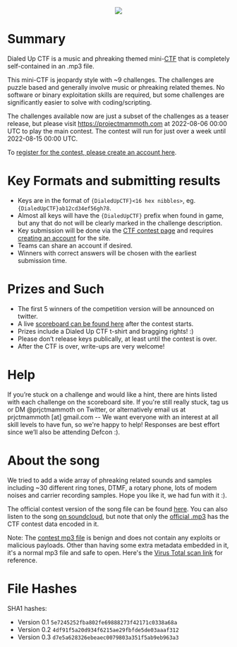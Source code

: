 <p align="center">
<img src="https://projectmammoth.com/images/dialed-up-ctf-ascii-banner.png">
</p>

# Summary
Dialed Up CTF is a music and phreaking themed mini-[CTF](https://ctfd.io/whats-a-ctf/)
that is completely self-contained in an .mp3 file.

This mini-CTF is jeopardy style with ~9 challenges.  The challenges are puzzle
based and generally involve music or phreaking related themes.  No software or
binary exploitation skills are required, but some challenges are significantly
easier to solve with coding/scripting.

The challenges available now are just a subset of the challenges as a teaser
release, but please visit https://projectmammoth.com at 2022-08-06 00:00 UTC to
play the main contest.   The contest will run for just over a week until
2022-08-15 00:00 UTC.

To [register for the contest, please create an account here](https://dialed-up.ctfd.io/register).

# Key Formats and submitting results
* Keys are in the format of `{DialedUpCTF}<16 hex nibbles>`, eg.
  `{DialedUpCTF}ab12cd34ef56gh78`.
* Almost all keys will have the `{DialedUpCTF}` prefix when found in
  game, but any that do not will be clearly marked in the challenge description.
* Key submission will be done via the [CTF contest page](https://dialed-up.ctfd.io)
  and requires [creating an account](https://dialed-up.ctfd.io/register) for the site.
* Teams can share an account if desired.
* Winners with correct answers will be chosen with the earliest submission time.

# Prizes and Such
* The first 5 winners of the competition version will be announced on twitter.
* A live [scoreboard can be found here](https://dialed-up.ctfd.io/scoreboard)
  after the contest starts.
* Prizes include a Dialed Up CTF t-shirt and bragging rights! :)
* Please don’t release keys publically, at least until the
  contest is over.
* After the CTF is over, write-ups are very welcome!

# Help
If you’re stuck on a challenge and would like a hint, there are hints
listed with each challenge on the scoreboard site.  If you're still really
stuck, tag us or DM @prjctmammoth on Twitter, or alternatively email us at
prjctmammoth [at] gmail.com -- We want everyone with an interest at all
skill levels to have fun, so we're happy to help!  Responses are best
effort since we’ll also be attending Defcon :).

# About the song
We tried to add a wide array of phreaking related sounds and samples including
~30 different ring tones, DTMF, a rotary phone, lots of modem noises and
carrier recording samples.  Hope you like it, we had fun with it :). 

The official contest version of the song file can be found
[here](https://github.com/project-mammoth/dialed-up-ctf/raw/main/Dialed%20Up%20CTF.mp3).
You can also listen to the song [on soundcloud](https://soundcloud.com/projectmammoth/dialed-up),
but note that only the [official .mp3](https://github.com/project-mammoth/dialed-up-ctf/raw/main/Dialed%20Up%20CTF.mp3)
has the CTF contest data encoded in it.

Note: The [contest mp3 file](https://github.com/project-mammoth/dialed-up-ctf/raw/main/Dialed%20Up%20CTF.mp3)
is benign and does not contain any exploits or malicious payloads.  Other
than having some extra metadata embedded in it, it's a normal mp3 file
and safe to open.  Here's the
[Virus Total scan link](https://www.virustotal.com/gui/file/d8ccaf55a7b75f7f8a874a3f6161dc523e7efd441d27c8ffc347e3ded596d189)
for reference.

# File Hashes
SHA1 hashes:
* Version 0.1 `5e7245252fba802fe69888273f42171c0338a68a`
* Version 0.2 `4df91f5a20d934f6215ae29fbfde5de03aaaf312`
* Version 0.3 `d7e5a628326ebeaec0079803a351f5ab9eb963a3`
